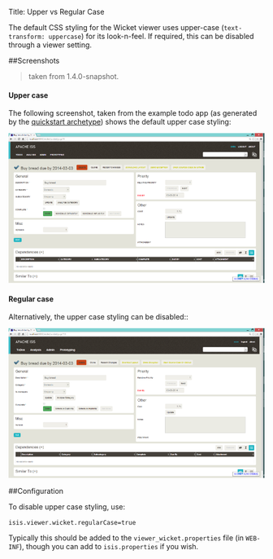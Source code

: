 Title: Upper vs Regular Case

The default CSS styling for the Wicket viewer uses upper-case (`text-transform: uppercase`) for its look-n-feel.  If required, this can be disabled through a viewer setting.

##Screenshots

> taken from 1.4.0-snapshot.

#### Upper case

The following screenshot, taken from the example todo app (as generated by the [quickstart archetype](../../../intro/getting-started/quickstart-archetype.html)) shows the default upper case styling:

<a href="images/regular-vs-upper-case/upper-case.png"><img src="images/regular-vs-upper-case/upper-case-940.png"/></a>

#### Regular case

Alternatively, the upper case styling can be disabled::

<a href="images/regular-vs-upper-case/regular-case.png"><img src="images/regular-vs-upper-case/regular-case-940.png"/></a>



##Configuration

To disable upper case styling, use:

    isis.viewer.wicket.regularCase=true

Typically this should be added to the `viewer_wicket.properties` file (in `WEB-INF`), though you can add to `isis.properties` if you wish.




